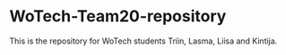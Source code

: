 # WoTech-Team20-repository
This is the repository for WoTech students Triin, Lasma, Liisa and Kintija.
